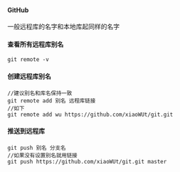 #### GitHub

一般远程库的名字和本地库起同样的名字

#### 查看所有远程库别名

~~~
git remote -v
~~~

#### 创建远程库别名

~~~
//建议别名和库名保持一致
git remote add 别名 远程库链接
//如下
git remote add wu https://github.com/xiaoWUt/git.git
~~~

#### 推送到远程库

~~~
git push 别名 分支名
//如果没有设置别名就用链接
git push https://github.com/xiaoWUt/git.git master
~~~

